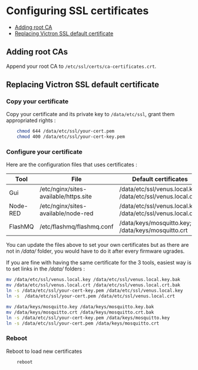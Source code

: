 # Configuring SSL certificates

* [Adding root CA](#adding-root-ca)
* [Replacing Victron SSL default certificate](#replacing-victron-ssl-default-certificate)

## Adding root CAs

Append your root CA to `/etc/ssl/certs/ca-certificates.crt`.

## Replacing Victron SSL default certificate

### Copy your certificate

Copy your certificate and its private key to `/data/etc/ssl`, grant them appropriated rights :

``` bash
    chmod 644 /data/etc/ssl/your-cert.pem
    chmod 400 /data/etc/ssl/your-cert-key.pem
```

### Configure your certificate

Here are the configuration files that uses certificates :

| Tool     | File                                  | Default certificates                                          |
| -------- | ------------------------------------- | ------------------------------------------------------------- |
| Gui      | /etc/nginx/sites-available/https.site | /data/etc/ssl/venus.local.key; /data/etc/ssl/venus.local.crt; |
| Node-RED | /etc/nginx/sites-available/node-red   | /data/etc/ssl/venus.local.key; /data/etc/ssl/venus.local.crt; |
| FlashMQ  | /etc/flashmq/flashmq.conf             | /data/keys/mosquitto.key; /data/keys/mosquitto.crt            |

You can update the files above to set your own certificates but as there are not in */data/* folder, you would have to do it after every firmware ugrades.

If you are fine with having the same certificate for the 3 tools, easiest way is to set links in the */data/* folders :

```bash
mv /data/etc/ssl/venus.local.key /data/etc/ssl/venus.local.key.bak
mv /data/etc/ssl/venus.local.crt /data/etc/ssl/venus.local.crt.bak
ln -s /data/etc/ssl/your-cert-key.pem /data/etc/ssl/venus.local.key
ln -s  /data/etc/ssl/your-cert.pem /data/etc/ssl/venus.local.crt

mv /data/keys/mosquitto.key /data/keys/mosquitto.key.bak
mv /data/keys/mosquitto.crt /data/keys/mosquitto.crt.bak
ln -s /data/etc/ssl/your-cert-key.pem /data/keys/mosquitto.key
ln -s /data/etc/ssl/your-cert.pem /data/keys/mosquitto.crt
```

### Reboot

Reboot to load new certificates
``` bash
    reboot
```